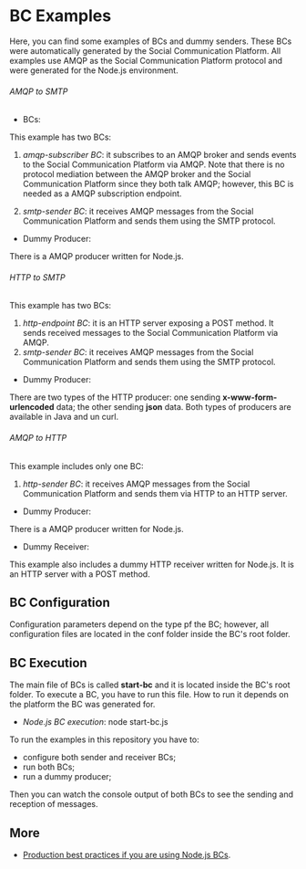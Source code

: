 # BC Examples

Here, you can find some examples of BCs and dummy senders. These BCs were automatically generated by the Social Communication Platform. 
All examples use AMQP as the Social Communication Platform protocol and were generated for the Node.js environment.

###### AMQP to SMTP

- BCs:

This example has two BCs:

1) *amqp-subscriber BC*: it subscribes to an AMQP broker and sends events to the Social Communication Platform via AMQP. Note that there is no protocol mediation between the AMQP broker and the Social Communication Platform since they both talk AMQP; however, this BC is needed as a AMQP subscription endpoint.

2) *smtp-sender BC*: it receives AMQP messages from the Social Communication Platform and sends them using the SMTP protocol.

- Dummy Producer:

There is a AMQP producer written for Node.js.

###### HTTP to SMTP

This example has two BCs:

1) *http-endpoint BC*: it is an HTTP server exposing a POST method. It sends received messages to the Social Communication Platform via AMQP.
2) *smtp-sender BC*: it receives AMQP messages from the Social Communication Platform and sends them using the SMTP protocol.

- Dummy Producer:

There are two types of the HTTP producer: one sending **x-www-form-urlencoded** data; the other sending **json** data. Both types of producers are available in Java and un curl.

###### AMQP to HTTP

This example includes only one BC:

1) *http-sender BC*: it receives AMQP messages from the Social Communication Platform and sends them via HTTP to an HTTP server.

- Dummy Producer:

There is a AMQP producer written for Node.js.

- Dummy Receiver:

This example also includes a dummy HTTP receiver written for Node.js. It is an HTTP server with a POST method.

## BC Configuration

Configuration parameters depend on the type pf the BC; however, all configuration files are located in the conf folder inside the BC's root folder.

## BC Execution

The main file of BCs is called **start-bc** and it is located inside the BC's root folder. To execute a BC, you have to run this file. How to run it depends on the platform the BC was generated for.

- *Node.js BC execution*: node start-bc.js

To run the examples in this repository you have to:

- configure both sender and receiver BCs;
- run both BCs;
- run a dummy producer;

Then you can watch the console output of both BCs to see the sending and reception of messages.

## More

- [Production best practices if you are using Node.js BCs](https://expressjs.com/en/advanced/best-practice-performance.html).
